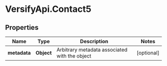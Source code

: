 # VersifyApi.Contact5

## Properties

Name | Type | Description | Notes
------------ | ------------- | ------------- | -------------
**metadata** | **Object** | Arbitrary metadata associated with the object | [optional] 


